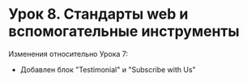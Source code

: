 # Урок 8. Стандарты web и вспомогательные инструменты

Изменения относительно Урока 7:
- Добавлен блок "Testimonial" и "Subscribe with Us"
